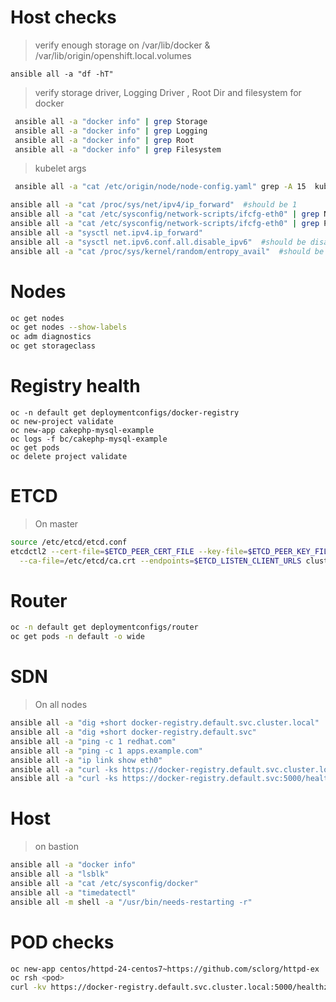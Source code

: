 # Host checks
> verify enough storage on  /var/lib/docker  &  /var/lib/origin/openshift.local.volumes
```
ansible all -a "df -hT"  
```
> verify storage driver, Logging Driver , Root Dir and filesystem for docker
```sh
 ansible all -a "docker info" | grep Storage
 ansible all -a "docker info" | grep Logging
 ansible all -a "docker info" | grep Root
 ansible all -a "docker info" | grep Filesystem
 ```
> kubelet args
```sh
 ansible all -a "cat /etc/origin/node/node-config.yaml" grep -A 15  kubeletArguments

 ```


```sh  
ansible all -a "cat /proc/sys/net/ipv4/ip_forward"  #should be 1
ansible all -a "cat /etc/sysconfig/network-scripts/ifcfg-eth0" | grep NM_CONTROLLED  #should be YES
ansible all -a "cat /etc/sysconfig/network-scripts/ifcfg-eth0" | grep PEERDNS  #shuold be NO
ansible all -a "sysctl net.ipv4.ip_forward"
ansible all -a "sysctl net.ipv6.conf.all.disable_ipv6"  #should be disabled
ansible all -a "cat /proc/sys/kernel/random/entropy_avail"  #should be > 2683

```
# Nodes
```sh
oc get nodes
oc get nodes --show-labels
oc adm diagnostics
oc get storageclass
```

# Registry health
```
oc -n default get deploymentconfigs/docker-registry
oc new-project validate
oc new-app cakephp-mysql-example
oc logs -f bc/cakephp-mysql-example
oc get pods
oc delete project validate
```


# ETCD
> On master
```sh
source /etc/etcd/etcd.conf
etcdctl2 --cert-file=$ETCD_PEER_CERT_FILE --key-file=$ETCD_PEER_KEY_FILE \
  --ca-file=/etc/etcd/ca.crt --endpoints=$ETCD_LISTEN_CLIENT_URLS cluster-health
```


# Router
```sh
oc -n default get deploymentconfigs/router
oc get pods -n default -o wide
```

# SDN
> On all nodes
```sh
ansible all -a "dig +short docker-registry.default.svc.cluster.local"
ansible all -a "dig +short docker-registry.default.svc"
ansible all -a "ping -c 1 redhat.com"
ansible all -a "ping -c 1 apps.example.com"
ansible all -a "ip link show eth0"
ansible all -a "curl -ks https://docker-registry.default.svc.cluster.local:5000/healthz"
ansible all -a "curl -ks https://docker-registry.default.svc:5000/healthz"
```

# Host
> on bastion
```sh
ansible all -a "docker info"
ansible all -a "lsblk"
ansible all -a "cat /etc/sysconfig/docker"
ansible all -a "timedatectl"
ansible all -m shell -a "/usr/bin/needs-restarting -r"
```

# POD checks
```sh
oc new-app centos/httpd-24-centos7~https://github.com/sclorg/httpd-ex
oc rsh <pod>
curl -kv https://docker-registry.default.svc.cluster.local:5000/healthz  #from inside pod
```
